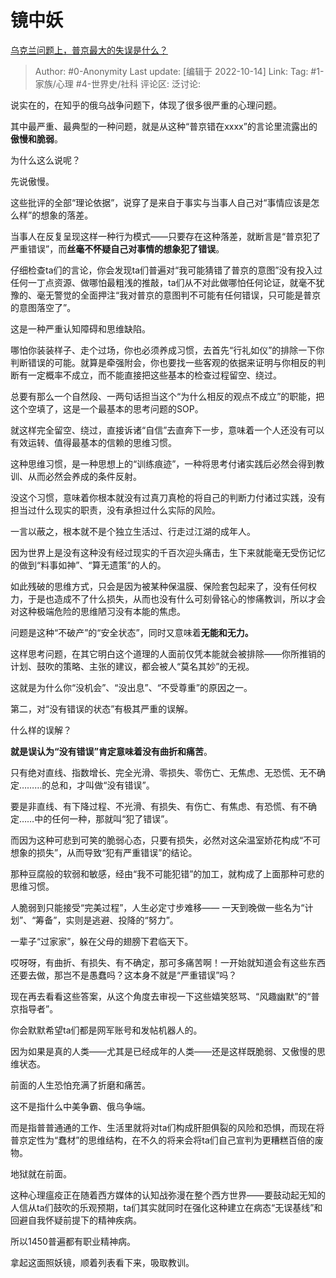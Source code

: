 # 镜中妖
[乌克兰问题上，普京最大的失误是什么？](https://www.zhihu.com/question/555999372/answer/2714506828)

> Author: #0-Anonymity
> Last update: [编辑于 2022-10-14]
> Link:
> Tag: #1-家族/心理 #4-世界史/社科
> 评论区:
> 泛讨论:

说实在的，在知乎的俄乌战争问题下，体现了很多很严重的心理问题。

其中最严重、最典型的一种问题，就是从这种“普京错在xxxx”的言论里流露出的**傲慢和脆弱**。

为什么这么说呢？

先说傲慢。

这些批评的全部“理论依据”，说穿了是来自于事实与当事人自己对“事情应该是怎么样”的想象的落差。

当事人在反复呈现这样一种行为模式——只要存在这种落差，就断言是“普京犯了严重错误”，而**丝毫不怀疑自己对事情的想象犯了错误**。

仔细检查ta们的言论，你会发现ta们普遍对“我可能猜错了普京的意图”没有投入过任何一丁点资源、做哪怕最粗浅的推敲，ta们从不对此做哪怕任何论证，就毫不犹豫的、毫无警觉的全面押注“我对普京的意图判不可能有任何错误，只可能是普京的意图落空了”。

这是一种严重认知障碍和思维缺陷。

哪怕你装装样子、走个过场，你也必须养成习惯，去首先“行礼如仪”的排除一下你判断错误的可能。就算是牵强附会，你也要找一些客观的依据来证明与你相反的判断有一定概率不成立，而不能直接把这些基本的检查过程留空、绕过。

总要有那么一个自然段、一两句话担当这个“为什么相反的观点不成立”的职能，把这个空填了，这是一个最基本的思考问题的SOP。

就这样完全留空、绕过，直接诉诸“自信”去直奔下一步，意味着一个人还没有可以有效运转、值得最基本的信赖的思维习惯。

这种思维习惯，是一种思想上的“训练痕迹”，一种将思考付诸实践后必然会得到教训、从而必然会养成的条件反射。

没这个习惯，意味着你根本就没有过真刀真枪的将自己的判断力付诸过实践，没有担当过什么现实的职责，没有承担过什么实际的风险。

一言以蔽之，根本就不是个独立生活过、行走过江湖的成年人。

因为世界上是没有这种没有经过现实的千百次迎头痛击，生下来就能毫无受伤记忆的做到“料事如神”、“算无遗策”的人的。

如此残破的思维方式，只会是因为被某种保温膜、保险套包起来了，没有任何权力，于是也造成不了什么损失，从而也没有什么可刻骨铭心的惨痛教训，所以才会对这种极端危险的思维陋习没有本能的焦虑。

问题是这种“不破产”的“安全状态”，同时又意味着**无能和无力。**

这样思考问题，在其它明白这个道理的人面前仅凭本能就会被排除——你所推销的计划、鼓吹的策略、主张的建议，都会被人“莫名其妙”的无视。

这就是为什么你“没机会”、“没出息”、“不受尊重”的原因之一。

第二，对“没有错误的状态”有极其严重的误解。

什么样的误解？

**就是误认为“没有错误”肯定意味着没有曲折和痛苦**。

只有绝对直线、指数增长、完全光滑、零损失、零伤亡、无焦虑、无恐慌、无不确定………的总和，才叫做“没有错误”。

要是非直线、有下降过程、不光滑、有损失、有伤亡、有焦虑、有恐慌、有不确定……中的任何一种，那就叫“犯了错误”。

而因为这种可悲到可笑的脆弱心态，只要有损失，必然对这朵温室娇花构成“不可想象的损失”，从而导致“犯有严重错误”的结论。

那种豆腐般的软弱和敏感，经由“我不可能犯错”的加工，就构成了上面那种可悲的思维习惯。

人脆弱到只能接受“完美过程”，人生必定寸步难移—— 一天到晚做一些名为“计划”、“筹备”，实则是逃避、投降的“努力”。

一辈子“过家家”，躲在父母的翅膀下君临天下。

哎呀呀，有曲折、有损失、有不确定，那可多痛苦啊！一开始就知道会有这些东西还要去做，那岂不是愚蠢吗？这本身不就是“严重错误”吗？

现在再去看看这些答案，从这个角度去审视一下这些嬉笑怒骂、“风趣幽默”的“普京指导者”。

你会默默希望ta们都是网军账号和发帖机器人的。

因为如果是真的人类——尤其是已经成年的人类——还是这样既脆弱、又傲慢的思维状态。

前面的人生恐怕充满了折磨和痛苦。

这不是指什么中美争霸、俄乌争端。

而是指普普通通的工作、生活里就将对ta们构成肝胆俱裂的风险和恐惧，而现在将普京定性为“蠢材”的思维结构，在不久的将来会将ta们自己宣判为更糟糕百倍的废物。

地狱就在前面。

这种心理瘟疫正在随着西方媒体的认知战弥漫在整个西方世界——要鼓动起无知的人信从ta们鼓吹的乐观预期，ta们其实就同时在强化这种建立在病态“无误基线”和回避自我怀疑前提下的精神疾病。

所以1450普遍都有职业精神病。

拿起这面照妖镜，顺着列表看下来，吸取教训。
